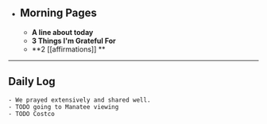 - ## Morning Pages
	- **A line about today**
	- **3 Things I'm Grateful For**
	- **2 [[affirmations]] **
- ---
## Daily Log
	- We prayed extensively and shared well.
	- TODO going to Manatee viewing
	- TODO Costco